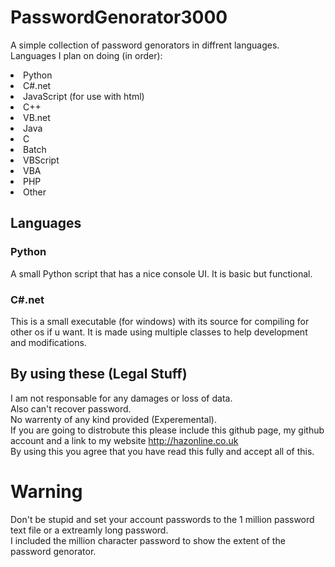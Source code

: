 # PasswordGenorator3000
A simple collection of password genorators in diffrent languages.
Languages I plan on doing (in order):

  <li>Python</li>
  <li>C#.net</li>
  <li>JavaScript (for use with html)</li>
  <li>C++</li>
  <li>VB.net</li>  
  <li>Java</li>
  <li>C</li>
  <li>Batch</li>
  <li>VBScript</li>
  <li>VBA</li>
  <li>PHP</li>
  <li>Other</li>

## Languages
### Python
A small Python script that has a nice console UI. It is basic but functional.
### C#.net
This is a small executable (for windows) with its source for compiling for other os if u want. It is made using multiple classes to help development and modifications.
## By using these (Legal Stuff)
I am not responsable for any damages or loss of data.<br/>
Also can't recover password.<br/>
No warrenty of any kind provided (Experemental).<br/>
If you are going to distrobute this please include this github page, my github account and a link to my website <a href="http://hazonline.co.uk">http://hazonline.co.uk</a><br/>
By using this you agree that you have read this fully and accept all of this.
# Warning
Don't be stupid and set your account passwords to the 1 million password text file or a extreamly long password.<br/>
I included the million character password to show the extent of the password genorator.

